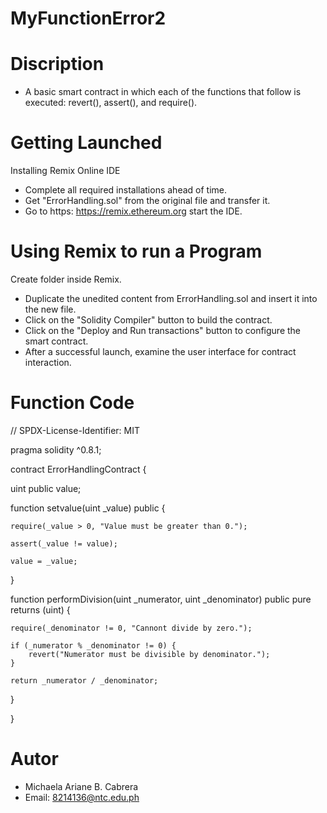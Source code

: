 # MyFunctionError2
# Discription 
* A basic smart contract in which each of the functions that follow is executed: revert(), assert(), and require().

# Getting Launched
Installing Remix Online IDE

* Complete all required installations ahead of time.
* Get "ErrorHandling.sol" from the original file and transfer it.
* Go to https: https://remix.ethereum.org start the IDE.

# Using Remix to run a Program
Create folder inside Remix.

* Duplicate the unedited content from ErrorHandling.sol and insert it into the new file.
* Click on the "Solidity Compiler" button to build the contract.
* Click on the "Deploy and Run transactions" button to configure the smart contract.
* After a successful launch, examine the user interface for contract interaction.

# Function Code

 // SPDX-License-Identifier: MIT
 
pragma solidity ^0.8.1;

contract ErrorHandlingContract {

  uint public value;

function setvalue(uint _value) public {

    require(_value > 0, "Value must be greater than 0.");

    assert(_value != value);

    value = _value;
  }

 function performDivision(uint _numerator, uint _denominator) public pure returns (uint) {
 
    require(_denominator != 0, "Cannont divide by zero.");

    if (_numerator % _denominator != 0) {
        revert("Numerator must be divisible by denominator.");
    }

    return _numerator / _denominator;
  }
  
}


# Autor
* Michaela Ariane B. Cabrera
* Email: 8214136@ntc.edu.ph

